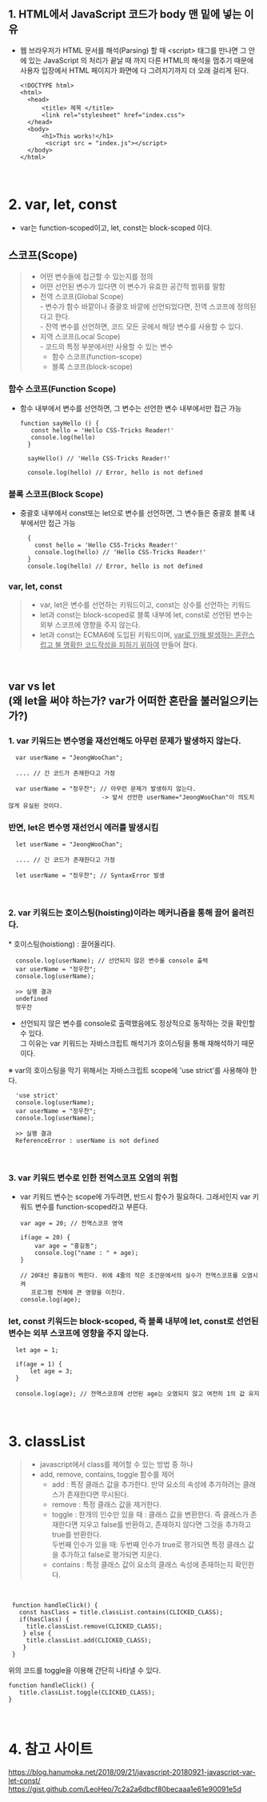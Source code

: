 ## 1. HTML에서 JavaScript 코드가 body 맨 밑에 넣는 이유 

- 웹 브라우저가 HTML 문서를 해석(Parsing) 할 때 \<script> 태그를 만나면 그 안에 있는 JavaScript 의 처리가 끝날 때 까지 다른 HTML의 해석을 멈추기 때문에 사용자 입장에서 HTML 페이지가 화면에 다 그려지기까지 더 오래 걸리게 된다.

      <!DOCTYPE html>
      <html>
        <head>
            <title> 제목 </title>
            <link rel="stylesheet" href="index.css">
        </head>
        <body>
            <h1>This works!</h1>
             <script src = "index.js"></script>
        </body>
      </html>

<br>

# 2. var, let, const

- var는 function-scoped이고, let, const는 block-scoped 이다. 

## 스코프(Scope)
> - 어떤 변수들에 접근할 수 있는지를 정의 
> - 어떤 선언된 변수가 있다면 이 변수가 유효한 공간적 범위를 말함 
> - 전역 스코프(Global Scope) <br>
  \- 변수가 함수 바깥이나 중괄호 바깥에 선언되었다면, 전역 스코프에 정의된다고 한다.<br>
  \- 전역 변수를 선언하면, 코드 모든 곳에서 해당 변수를 사용할 수 있다.
> - 지역 스코프(Local Scope)<br>
  \- 코드의 특정 부분에서만 사용할 수 있는 변수
>   - 함수 스코프(function-scope)
>   - 블록 스코프(block-scope)

### 함수 스코프(Function Scope)
- 함수 내부에서 변수를 선언하면, 그 변수는 선언한 변수 내부에서만 접근 가능 

      function sayHello () {
         const hello = 'Hello CSS-Tricks Reader!'
         console.log(hello)
        }

        sayHello() // 'Hello CSS-Tricks Reader!'

        console.log(hello) // Error, hello is not defined

### 블록 스코프(Block Scope) 
- 중괄호 내부에서 const또는 let으로 변수를 선언하면, 그 변수들은 중괄호 블록 내부에서만 접근 가능 
  
        {
          const hello = 'Hello CSS-Tricks Reader!'
          console.log(hello) // 'Hello CSS-Tricks Reader!'
        }
        console.log(hello) // Error, hello is not defined

### var, let, const 
> - var, let은 변수를 선언하는 키워드이고, const는 상수를 선언하는 키워드 
> - let과 const는 block-scoped로 블록 내부에 let, const로 선언된 변수는 외부 스코프에 영향을 주지 않는다.
> - let과 const는 ECMA6에 도입된 키워드이며, <u>var로 인해 발생하는 혼란스럽고 불 명확한 코드작성을 피하기 위하여</u> 만들어 졌다. 

<br>

## **var vs let <br> (왜 let을 써야 하는가? var가 어떠한 혼란을 불러일으키는가?)**
### 1. var 키워드는 변수명을 재선언해도 아무런 문제가 발생하지 않는다. 

      var userName = "JeongWooChan";

      .... // 긴 코드가 존재한다고 가정 

      var userName = "정우찬"; // 아무런 문제가 발생하지 않는다.
                              -> 앞서 선언한 userName="JeongWooChan"이 의도치 않게 유실된 것이다.

### 반면, let은 변수명 재선언시 에러를 발생시킴 
      let userName = "JeongWooChan"; 

      .... // 긴 코드가 존재한다고 가정 

      let userName = "정우찬"; // SyntaxError 발생


<br>

### 2. var 키워드는 호이스팅(hoisting)이라는 메커니즘을 통해 끌어 올려진다.
\* 호이스팅(hoistiong) : 끌어올리다.  
    
      console.log(userName); // 선언되지 않은 변수를 console 출력
      var userName = "정우찬"; 
      console.log(userName); 

      >> 실행 결과 
      undefined
      정우찬 

- 선언되지 않은 변수를 console로 출력했음에도 정상적으로 동작하는 것을 확인할 수 있다.<br>  그 이유는 var 키워드는 자바스크립트 해석기가 호이스팅을 통해 재해석하기 때문이다. 
  
※ var의 호이스팅을 막기 위해서는 자바스크립트 scope에 'use strict'를 사용해야 한다. 
      
      'use strict'
      console.log(userName); 
      var userName = "정우찬"; 
      console.log(userName);

      >> 실행 결과 
      ReferenceError : userName is not defined 

<br>

### 3. var 키워드 변수로 인한 전역스코프 오염의 위험 
- var 키워드 변수는 scope에 가두려면, 반드시 함수가 필요하다. 그래서인지 var 키워드 변수를 function-scoped라고 부른다. 

      var age = 20; // 전역스코프 영역 

      if(age = 20) {
          var age = "홍길동"; 
          console.log("name : " + age);
      }

      // 20대신 홍길동이 찍힌다. 위에 4줄의 작은 조건문에서의 실수가 전역스코프를 오염시켜
         프로그램 전체에 큰 영향을 미친다.
      console.log(age);

### let, const 키워드는 block-scoped, 즉 블록 내부에 let, const로 선언된 변수는 외부 스코프에 영향을 주지 않는다. 

      let age = 1; 

      if(age = 1) {
          let age = 3; 
      }

      console.log(age); // 전역스코프에 선언된 age는 오염되지 않고 여전히 1의 값 유지 

<br>

# 3. classList

> -  javascript에서 class를 제어할 수 있는 방법 중 하나 
> -  add, remove, contains, toggle 함수를 제어 
>    - add : 특정 클래스 값을 추가한다. 만약 요소의 속성에 추가하려는 클래스가 존재한다면 무시된다. 
>    - remove : 특정 클래스 값을 제거한다. 
>    - toggle : 한개의 인수만 있을 때 : 클래스 값을 변환한다. 즉 클래스가 존재한다면 지우고 false를 반환하고, 존재하지 않다면 그것을 추가하고 true를 반환한다. <br>두번째 인수가 있을 때: 두번째 인수가 true로 평가되면 특정 클래스 값을 추가하고 false로 평가되면 지운다. 
>    - contains : 특정 클래스 값이 요소의 클래스 속성에 존재하는지 확인한다. 

<br>

     function handleClick() {
       const hasClass = title.classList.contains(CLICKED_CLASS);
       if(hasClass) {
         title.classList.remove(CLICKED_CLASS);
        } else {
         title.classList.add(CLICKED_CLASS);
        }
     }

위의 코드를 toggle을 이용해 간단히 나타낼 수 있다.
<br>

    function handleClick() {
       title.classList.toggle(CLICKED_CLASS);
    }

<br>

# 4. 참고 사이트 
https://blog.hanumoka.net/2018/09/21/javascript-20180921-javascript-var-let-const/
https://gist.github.com/LeoHeo/7c2a2a6dbcf80becaaa1e61e90091e5d
